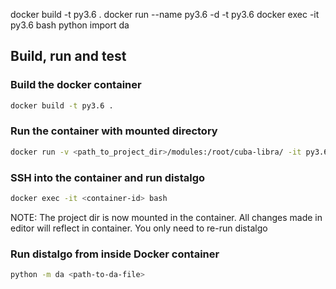 docker build -t py3.6 .
docker run --name py3.6 -d -t py3.6
docker exec -it py3.6 bash
python
import da

## Build, run and test

### Build the docker container
```bash
docker build -t py3.6 .
```
### Run the container with mounted directory
```bash
docker run -v <path_to_project_dir>/modules:/root/cuba-libra/ -it py3.6
```
### SSH into the container and run distalgo
```bash
docker exec -it <container-id> bash 
```
NOTE: The project dir is now mounted in the container. All changes made in editor will reflect in container. You only need to re-run distalgo

### Run distalgo from inside Docker container
```bash
python -m da <path-to-da-file>
```